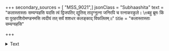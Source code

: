 +++
secondary_sources = [ "MSS_9021",]
jsonClass = "Subhaashita"
text = "कलास्तास्ताः सम्यग्वहसि यदसि त्वं द्विजपतिर् द्युतिस् तादृग्नूत्ना जनिरपि च रत्नाकरकुले।  \nबहु ब्रूमः किं वा पुरहरशिरोमण्डनमसि त्वदीयं तत् सर्वं शशधर कलङ्काद् विफलितम्॥"
title = "कलास्तास्ताः सम्यग्वहसि"

+++

<details><summary>Text</summary>

कलास्तास्ताः सम्यग्वहसि यदसि त्वं द्विजपतिर् द्युतिस् तादृग्नूत्ना जनिरपि च रत्नाकरकुले।  
बहु ब्रूमः किं वा पुरहरशिरोमण्डनमसि त्वदीयं तत् सर्वं शशधर कलङ्काद् विफलितम्॥
</details>

